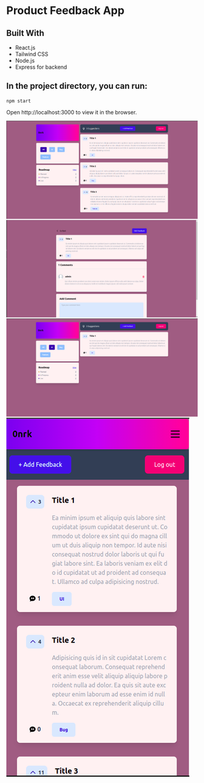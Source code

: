 # Product Feedback App

## Built With

- React.js
- Tailwind CSS
- Node.js 
- Express for backend


## In the project directory, you can run:

```
npm start
```

Open http://localhost:3000 to view it in the browser.



![](./client/public/PFA.png)
![](./client/public/PFA2.png)
![](./client/public/PFA3.png)
![](./client/public/PFA4.png)
